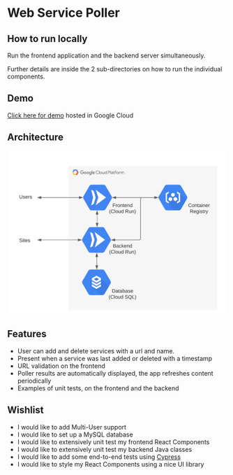 # Web Service Poller

## How to run locally

Run the frontend application and the backend server simultaneously.

Further details are inside the 2 sub-directories on how to run the individual components.

## Demo

[Click here for demo](https://frontend-7gfnechdsa-uc.a.run.app/) hosted in Google Cloud

## Architecture

![Architecture Diagram](readme-images/GCPArchitechture.png)

## Features
- User can add and delete services with a url and name.
- Present when a service was last added or deleted with a timestamp
- URL validation on the frontend
- Poller results are automatically displayed, the app refreshes content periodically
- Examples of unit tests, on the frontend and the backend

## Wishlist
- I would like to add Multi-User support
- I would like to set up a MySQL database 
- I would like to extensively unit test my frontend React Components
- I would like to extensively unit test my backend Java classes
- I would like to add some end-to-end tests using [Cypress](https://www.cypress.io/)
- I would like to style my React Components using a nice UI library
